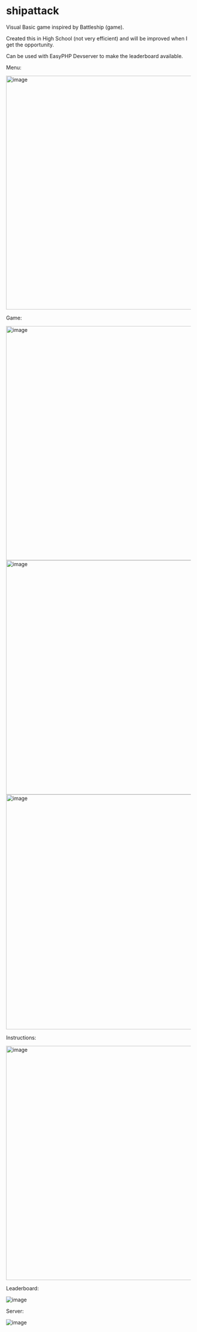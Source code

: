 # shipattack
Visual Basic game inspired by Battleship (game).

Created this in High School (not very efficient) and will be improved when I get the opportunity.
  
Can be used with EasyPHP Devserver to make the leaderboard available. 

Menu: 

<img width="637" alt="image" src="https://user-images.githubusercontent.com/99214628/209447364-c4d41724-12a5-4df1-a1e0-fae611cbc585.png">

Game: 

<img width="638" alt="image" src="https://user-images.githubusercontent.com/99214628/209447755-a7afaae7-ea3a-4e53-84de-d935ef4ddd9e.png">
<img width="638" alt="image" src="https://user-images.githubusercontent.com/99214628/209447444-f5891c03-0f59-46a5-800d-e0286e0cd372.png">
<img width="640" alt="image" src="https://user-images.githubusercontent.com/99214628/209447874-ca0adbde-83fc-467a-a016-52d62d78b969.png">

Instructions: 

<img width="638" alt="image" src="https://user-images.githubusercontent.com/99214628/209447464-59579b19-6156-4cd1-ba7e-9cc41cefc11b.png">

Leaderboard:

![image](https://user-images.githubusercontent.com/99214628/209447657-abe68647-59cc-4ad2-b51e-6ddacbef5ec7.png)

Server:

![image](https://user-images.githubusercontent.com/99214628/209447650-db0e39d7-f2fa-455f-89c9-39b8c1184bb5.png)

